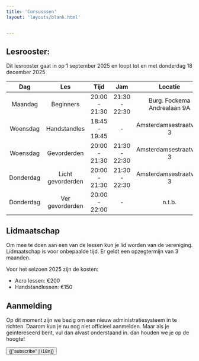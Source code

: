 ```yaml
---
title: 'Cursusssen'
layout: 'layouts/blank.html'


---
```


## Lesrooster:


Dit lesrooster gaat in op 1 september 2025 en loopt tot en met donderdag 18 december 2025

<div class="courses-table">

|  Dag   	   |     Les      	      |     Tijd     	     |      Jam      |       Locatie        	        |
|:----------:|:-------------------:|:------------------:|:-------------:|:-----------------------------:|
| Maandag 	  |     Beginners 	     |  20:00 - 21:30 	   | 21:30 - 22:30 | Burg. Fockema Andrealaan 9A 	 |
| Woensdag 	 |    Handstandles	    | 18:45 - 19:45    	 |       -       |   Amsterdamsestraatweg 3  	   |
| Woensdag 	 |    Gevorderden	     |   20:00 - 21:30    | 21:30 - 22:30 |   Amsterdamsestraatweg 3  	   |
| Donderdag  | Licht gevorderden 	 |   20:00 - 21:30    | 21:30 - 22:30 |   Amsterdamsestraatweg 3  	   |
| Donderdag  |  Ver gevorderden 	  |   20:00 - 22:00    |       -       |           n.t.b.  	           |

</div>


## Lidmaatschap

Om mee te doen aan een van de lessen kun je lid worden van de vereniging. Lidmaatschap is voor onbepaalde tijd. Er geldt een opzegtermijn van 3 maanden.

[//]: # (Voor het seizoen 2024-2025 is de contributie 500 euro &#40;350 als je alleen de handstandles volgt&#41;.)

Voor het seizoen 2025 zijn de kosten:
- Acro lessen: €200
- Handstandlessen: €150


## Aanmelding


Op dit moment zijn we bezig om een nieuw administratiesysteem in te richten. Daarom kun je nu nog niet officieel aanmelden. Maar als je geintereseerd bent, vul dan alvast onderstaand in. dan houden we je op de hoogte!



  <div class="justify-center flex mt-8">
    <a href="https://app.clubbase.io/signup/8609e150-fd51-4bfb-b043-925d380da915?locale=nl" target="_blank">
      <button
        class="text-white rounded justify-center subscribe-button px-4 py-2"
      >
        {{"subscribe" | i18n}}
      </button>
    </a>
  </div>

